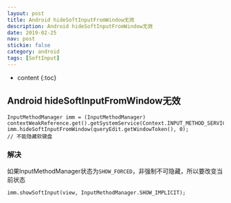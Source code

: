 ```yaml
--- 
layout: post 
title: Android hideSoftInputFromWindow无效     
description: Android hideSoftInputFromWindow无效
date: 2019-02-25    
nav: post     
stickie: false         
category: android        
tags: [SoftInput]     
--- 
```

* content 
{:toc} 

## Android hideSoftInputFromWindow无效

    InputMethodManager imm = (InputMethodManager) contextWeakReference.get().getSystemService(Context.INPUT_METHOD_SERVICE);
    imm.hideSoftInputFromWindow(queryEdit.getWindowToken(), 0);
    // 不能隐藏软键盘

### 解决
如果InputMethodManager状态为`SHOW_FORCED`，非强制不可隐藏，所以要改变当前状态

    imm.showSoftInput(view, InputMethodManager.SHOW_IMPLICIT);